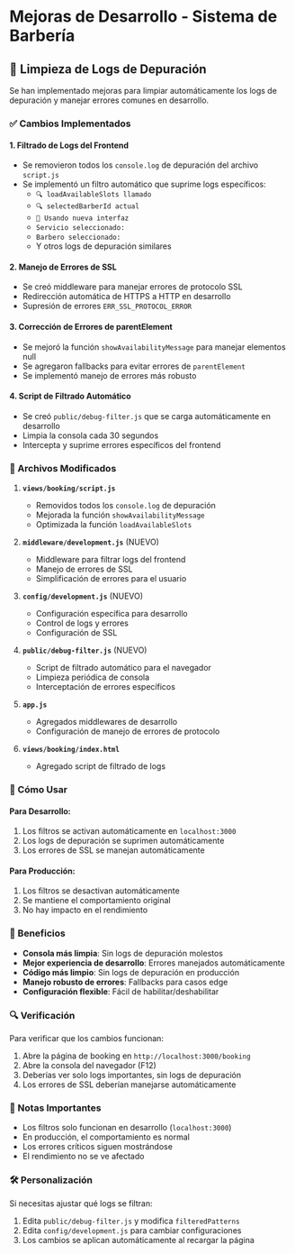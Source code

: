 # Mejoras de Desarrollo - Sistema de Barbería

## 🧹 Limpieza de Logs de Depuración

Se han implementado mejoras para limpiar automáticamente los logs de depuración y manejar errores comunes en desarrollo.

### ✅ Cambios Implementados

#### 1. **Filtrado de Logs del Frontend**
- Se removieron todos los `console.log` de depuración del archivo `script.js`
- Se implementó un filtro automático que suprime logs específicos:
  - `🔍 loadAvailableSlots llamado`
  - `🔍 selectedBarberId actual`
  - `🔄 Usando nueva interfaz`
  - `Servicio seleccionado:`
  - `Barbero seleccionado:`
  - Y otros logs de depuración similares

#### 2. **Manejo de Errores de SSL**
- Se creó middleware para manejar errores de protocolo SSL
- Redirección automática de HTTPS a HTTP en desarrollo
- Supresión de errores `ERR_SSL_PROTOCOL_ERROR`

#### 3. **Corrección de Errores de parentElement**
- Se mejoró la función `showAvailabilityMessage` para manejar elementos null
- Se agregaron fallbacks para evitar errores de `parentElement`
- Se implementó manejo de errores más robusto

#### 4. **Script de Filtrado Automático**
- Se creó `public/debug-filter.js` que se carga automáticamente en desarrollo
- Limpia la consola cada 30 segundos
- Intercepta y suprime errores específicos del frontend

### 🔧 Archivos Modificados

1. **`views/booking/script.js`**
   - Removidos todos los `console.log` de depuración
   - Mejorada la función `showAvailabilityMessage`
   - Optimizada la función `loadAvailableSlots`

2. **`middleware/development.js`** (NUEVO)
   - Middleware para filtrar logs del frontend
   - Manejo de errores de SSL
   - Simplificación de errores para el usuario

3. **`config/development.js`** (NUEVO)
   - Configuración específica para desarrollo
   - Control de logs y errores
   - Configuración de SSL

4. **`public/debug-filter.js`** (NUEVO)
   - Script de filtrado automático para el navegador
   - Limpieza periódica de consola
   - Interceptación de errores específicos

5. **`app.js`**
   - Agregados middlewares de desarrollo
   - Configuración de manejo de errores de protocolo

6. **`views/booking/index.html`**
   - Agregado script de filtrado de logs

### 🚀 Cómo Usar

#### Para Desarrollo:
1. Los filtros se activan automáticamente en `localhost:3000`
2. Los logs de depuración se suprimen automáticamente
3. Los errores de SSL se manejan automáticamente

#### Para Producción:
1. Los filtros se desactivan automáticamente
2. Se mantiene el comportamiento original
3. No hay impacto en el rendimiento

### 🎯 Beneficios

- **Consola más limpia**: Sin logs de depuración molestos
- **Mejor experiencia de desarrollo**: Errores manejados automáticamente
- **Código más limpio**: Sin logs de depuración en producción
- **Manejo robusto de errores**: Fallbacks para casos edge
- **Configuración flexible**: Fácil de habilitar/deshabilitar

### 🔍 Verificación

Para verificar que los cambios funcionan:

1. Abre la página de booking en `http://localhost:3000/booking`
2. Abre la consola del navegador (F12)
3. Deberías ver solo logs importantes, sin logs de depuración
4. Los errores de SSL deberían manejarse automáticamente

### 📝 Notas Importantes

- Los filtros solo funcionan en desarrollo (`localhost:3000`)
- En producción, el comportamiento es normal
- Los errores críticos siguen mostrándose
- El rendimiento no se ve afectado

### 🛠️ Personalización

Si necesitas ajustar qué logs se filtran:

1. Edita `public/debug-filter.js` y modifica `filteredPatterns`
2. Edita `config/development.js` para cambiar configuraciones
3. Los cambios se aplican automáticamente al recargar la página
